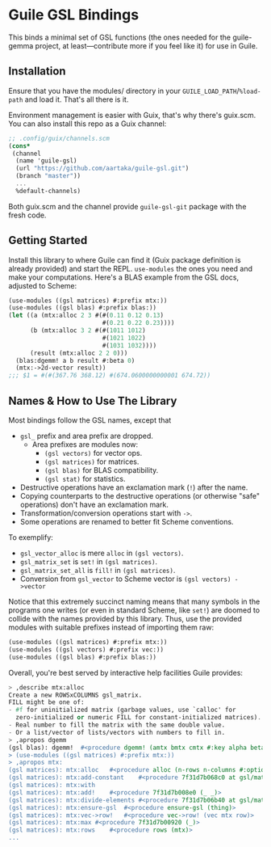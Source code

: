 # Guile GSL Bindings

This binds a minimal set of GSL functions (the ones needed for the
guile-gemma project, at least—contribute more if you feel like it) for
use in Guile.

## Installation

Ensure that you have the modules/ directory in your `GUILE_LOAD_PATH`/`%load-path` and load it.
That's all there is it.

Environment management is easier with Guix, that's why there's guix.scm.
You can also install this repo as a Guix channel:
``` scheme
;; .config/guix/channels.scm
(cons*
 (channel
  (name 'guile-gsl)
  (url "https://github.com/aartaka/guile-gsl.git")
  (branch "master"))
  ...
  %default-channels)
```
Both guix.scm and the channel provide `guile-gsl-git` package with the fresh code.

## Getting Started

Install this library to where Guile can find it (Guix package
definition is already provided) and start the REPL. 
`use-modules` the ones you need and make your computations. 
Here's a BLAS example from the GSL docs, adjusted to Scheme:

``` scheme
(use-modules ((gsl matrices) #:prefix mtx:))
(use-modules ((gsl blas) #:prefix blas:))
(let ((a (mtx:alloc 2 3 #(#(0.11 0.12 0.13)
                          #(0.21 0.22 0.23))))
      (b (mtx:alloc 3 2 #(#(1011 1012)
                          #(1021 1022)
                          #(1031 1032))))
      (result (mtx:alloc 2 2 0)))
  (blas:dgemm! a b result #:beta 0)
  (mtx:->2d-vector result))
;;; $1 = #(#(367.76 368.12) #(674.0600000000001 674.72))
```

## Names & How to Use The Library

Most bindings follow the GSL names, except that
- `gsl_` prefix and area prefix are dropped.
  - Area prefixes are modules now:
    - `(gsl vectors)` for vector ops.
    - `(gsl matrices)` for matrices.
    - `(gsl blas)` for BLAS compatibility.
    - `(gsl stat)` for statistics.
- Destructive operations have an exclamation mark (`!`) after the
  name.
- Copying counterparts to the destructive operations (or otherwise
  "safe" operations) don't have an exclamation mark.
- Transformation/conversion operations start with `->`.
- Some operations are renamed to better fit Scheme conventions.

To exemplify:
- `gsl_vector_alloc` is mere `alloc` in `(gsl vectors)`.
- `gsl_matrix_set` is `set!` in `(gsl matrices)`.
- `gsl_matrix_set_all` is `fill!` in `(gsl matrices)`.
- Conversion from `gsl_vector` to Scheme vector is `(gsl vectors) ->vector`

Notice that this extremely succinct naming means that many symbols in
the programs one writes (or even in standard Scheme, like `set!`) are
doomed to collide with the names provided by this library. Thus, use
the provided modules with suitable prefixes instead of importing them
raw:

``` scheme
(use-modules ((gsl matrices) #:prefix mtx:))
(use-modules ((gsl vectors) #:prefix vec:))
(use-modules ((gsl blas) #:prefix blas:))
```

Overall, you're best served by interactive help facilities Guile
provides:
``` scheme
> ,describe mtx:alloc
Create a new ROWSxCOLUMNS gsl_matrix.
FILL might be one of:
- #f for uninitialized matrix (garbage values, use `calloc' for
  zero-initialized or numeric FILL for constant-initialized matrices).
- Real number to fill the matrix with the same double value.
- Or a list/vector of lists/vectors with numbers to fill in.
> ,apropos dgemm
(gsl blas): dgemm!	#<procedure dgemm! (amtx bmtx cmtx #:key alpha beta transpose-a transpose-b)>
> (use-modules ((gsl matrices) #:prefix mtx:))
> ,apropos mtx:
(gsl matrices): mtx:alloc	#<procedure alloc (n-rows n-columns #:optional fill)>
(gsl matrices): mtx:add-constant	#<procedure 7f31d7b068c0 at gsl/matrices.scm:241:2 (mtx arg)>
(gsl matrices): mtx:with
(gsl matrices): mtx:add!	#<procedure 7f31d7b008e0 (_ _)>
(gsl matrices): mtx:divide-elements	#<procedure 7f31d7b06b40 at gsl/matrices.scm:241:2 (mtx arg)>
(gsl matrices): mtx:ensure-gsl	#<procedure ensure-gsl (thing)>
(gsl matrices): mtx:vec->row!	#<procedure vec->row! (vec mtx row)>
(gsl matrices): mtx:max	#<procedure 7f31d7b00920 (_)>
(gsl matrices): mtx:rows	#<procedure rows (mtx)>
...
```

